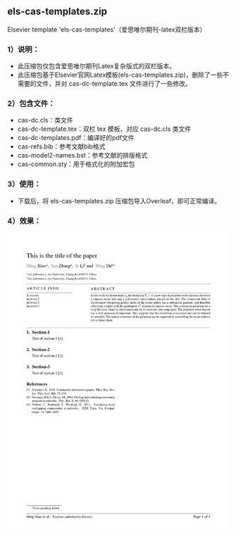 
## els-cas-templates.zip
Elsevier template 'els-cas-templates'（爱思唯尔期刊-latex双栏版本）

### 1）说明：
- 此压缩包仅包含爱思唯尔期刊Latex复杂版式的双栏版本。
- 此压缩包基于Elsevier官网Latex模板(els-cas-templates.zip)，删除了一些不需要的文件，并对 cas-dc-template.tex 文件进行了一些修改。


### 2）包含文件：
- cas-dc.cls：类文件
- cas-dc-template.tex：双栏 tex 模板，对应 cas-dc.cls 类文件
- cas-dc-templates.pdf：编译好的pdf文件
- cas-refs.bib：参考文献bib格式
- cas-model2-names.bst：参考文献的排版格式
- cas-common.sty：用于格式化的附加宏包

### 3）使用：
- 下载后，将 els-cas-templates.zip 压缩包导入Overleaf，即可正常编译。

### 4）效果：
<img src="https://github.com/oyoycr/els-cas-templates/blob/main/image.jpeg" width="700px">

